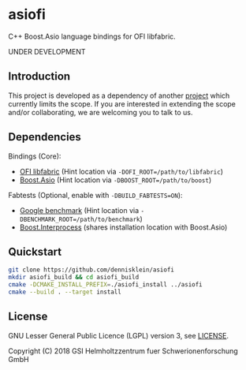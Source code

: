 # asiofi

C++ Boost.Asio language bindings for OFI libfabric.

UNDER DEVELOPMENT

## Introduction

This project is developed as a dependency of another [project](https://github.com/FairRootGroup/FairMQ) which currently
limits the scope. If you are interested in extending the scope and/or collaborating, we are welcoming you to talk to us.

## Dependencies

Bindings (Core):

- [OFI libfabric](https://github.com/ofiwg/libfabric) (Hint location via `-DOFI_ROOT=/path/to/libfabric`)
- [Boost.Asio](http://www.boost.org/) (Hint location via `-DBOOST_ROOT=/path/to/boost`)

Fabtests (Optional, enable with `-DBUILD_FABTESTS=ON`):

- [Google benchmark](https://github.com/google/benchmark) (Hint location via `-DBENCHMARK_ROOT=/path/to/benchmark`)
- [Boost.Interprocess](http://www.boost.org/) (shares installation location with Boost.Asio)

## Quickstart

```bash
git clone https://github.com/dennisklein/asiofi
mkdir asiofi_build && cd asiofi_build
cmake -DCMAKE_INSTALL_PREFIX=./asiofi_install ../asiofi
cmake --build . --target install
```

## License

GNU Lesser General Public Licence (LGPL) version 3, see [LICENSE](LICENSE).

Copyright (C) 2018 GSI Helmholtzzentrum fuer Schwerionenforschung GmbH
